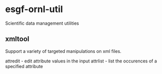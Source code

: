 esgf-ornl-util
==============

Scientific data management utilities

xmltool
-------

Support a variety of targeted manipulations on xml files.

   attredit - edit attribute values in the input
   attrlist - list the occurences of a specified attribute


